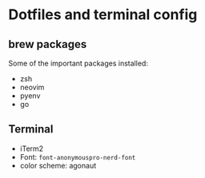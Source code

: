 # Dotfiles and terminal config

## brew packages

Some of the important packages installed:

- zsh
- neovim
- pyenv
- go

## Terminal

- iTerm2
- Font: `font-anonymouspro-nerd-font` 
- color scheme: agonaut
